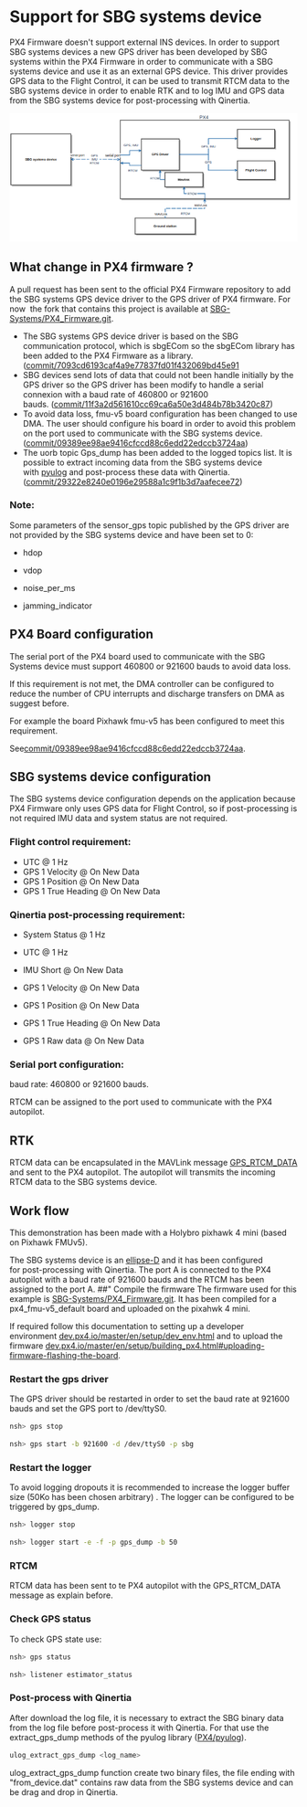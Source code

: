 # Support for SBG systems device
PX4 Firmware doesn't support external INS devices. In order to support SBG systems devices a new GPS driver has been developed by SBG systems within the PX4 Firmware in order to communicate with a SBG systems device and use it as an external GPS device. This driver provides GPS data to the Flight Control, it can be used to transmit RTCM data to the SBG systems device in order to enable RTK and to log IMU and GPS data from the SBG systems device for post-processing with Qinertia.

![Diagram](../../assets/diagrams/sbg_diagram.png)

## What change in PX4 firmware ?
A pull request has been sent to the official PX4 Firmware repository to add the SBG systems GPS device driver to the GPS driver of PX4 firmware. For now&nbsp; the&nbsp;fork that contains this project is available at&nbsp;[SBG-Systems/PX4_Firmware.git](https://github.com/SBG-Systems/Firmware.git).

- The SBG systems GPS device driver is based on the SBG communication protocol, which is sbgECom so the&nbsp;sbgECom library has been added to the PX4 Firmware as a library. ([commit/7093cd6193caf4a9e77837fd01f432069bd45e91](https://github.com/SBG-Systems/PX4_Firmware/commit/7093cd6193caf4a9e77837fd01f432069bd45e91)
- SBG devices send lots of data that could not been handle initially by the GPS driver so&nbsp;the GPS driver has been modify to handle a serial connexion with a baud rate of 460800 or 921600 bauds.&nbsp;([commit/11f3a2d561610cc69ca6a50e3d484b78b3420c87](https://github.com/SBG-Systems/PX4_Firmware/commit/11f3a2d561610cc69ca6a50e3d484b78b3420c87))
- To avoid data loss, fmu-v5 board configuration has been changed to use DMA.&nbsp;The user should configure his board in order to avoid this problem on the port used to communicate with the SBG systems device. ([commit/09389ee98ae9416cfccd88c6edd22edccb3724aa](https://github.com/SBG-Systems/PX4_Firmware/commit/09389ee98ae9416cfccd88c6edd22edccb3724aa))
- The uorb topic Gps_dump has been added to the logged topics list. It is possible to extract incoming data from the SBG systems device with&nbsp;[pyulog](https://pypi.org/project/pyulog/)&nbsp;and post-process these data with Qinertia. ([commit/29322e8240e0196e29588a1c9f1b3d7aafecee72](https://github.com/SBG-Systems/PX4_Firmware/commit/29322e8240e0196e29588a1c9f1b3d7aafecee72))

### Note:
Some parameters of the sensor_gps topic published by the GPS driver are not provided by the SBG systems device and have been set to 0:

- hdop

- vdop

- noise_per_ms

- jamming_indicator

## PX4 Board configuration
The serial port of the PX4 board&nbsp;used to communicate with the SBG Systems device must support 460800 or 921600 bauds to avoid data loss.

If this requirement is not met, the DMA controller can be configured to reduce the number of CPU interrupts and discharge transfers on DMA as suggest before.

For example the board Pixhawk fmu-v5 has been configured to meet this requirement.

See[commit/09389ee98ae9416cfccd88c6edd22edccb3724aa](https://github.com/SBG-Systems/PX4_Firmware/commit/09389ee98ae9416cfccd88c6edd22edccb3724aa).
## SBG systems device configuration
The SBG systems device configuration depends on the application because PX4 Firmware only uses GPS data for Flight Control, so if post-processing is not required IMU data and system status are not required.
### Flight control requirement:

- UTC @ 1 Hz
- GPS 1 Velocity @ On New Data
- GPS 1 Position @ On New Data
- GPS 1 True Heading @ On New Data

### Qinertia post-processing requirement:

- System Status @ 1 Hz

- UTC @ 1 Hz

- IMU Short @ On New Data

- GPS 1 Velocity @ On New Data

- GPS 1 Position @ On New Data

- GPS 1 True Heading @ On New Data

- GPS 1 Raw data @ On New Data

### Serial port configuration:
baud rate: 460800 or 921600 bauds.

RTCM can be assigned to the port used to communicate with the PX4 autopilot.
## RTK
RTCM data can be encapsulated in the MAVLink message [GPS_RTCM_DATA](https://mavlink.io/en/messages/common.html#GPS_RTCM_DATA) and sent to the PX4 autopilot. The autopilot will transmits the incoming RTCM data to the SBG systems device.  

## Work flow
This demonstration has been made with a Holybro pixhawk 4 mini (based on Pixhawk FMUv5).

The SBG systems device is an&nbsp;[ellipse-D](https://www.sbg-systems.com/products/ellipse-series/#ellipse-d_rtk_gnss_ins) and it has been configured for&nbsp;post-processing with Qinertia. The port A is connected to the PX4 autopilot with a baud rate of 921600 bauds and the RTCM has been assigned to the port A.
##" Compile the firmware
The firmware used for this example is&nbsp;[SBG-Systems/PX4_Firmware.git](https://github.com/SBG-Systems/PX4_Firmware.git). It has been compiled for a px4_fmu-v5_default board and uploaded on the pixahwk 4 mini.

If required follow this documentation to setting up a developer environment&nbsp;[dev.px4.io/master/en/setup/dev_env.html](https://dev.px4.io/master/en/setup/dev_env.html)&nbsp;and to upload the firmware&nbsp;[dev.px4.io/master/en/setup/building_px4.html#uploading-firmware-flashing-the-board](https://dev.px4.io/master/en/setup/building_px4.html#uploading-firmware-flashing-the-board).
### Restart the gps driver
The GPS driver should be restarted in order to set the baud rate at 921600 bauds and set the GPS port to /dev/ttyS0.
```bash
nsh> gps stop
```
```bash
nsh> gps start -b 921600 -d /dev/ttyS0 -p sbg
```

### Restart the logger
To avoid logging dropouts it is recommended to increase the logger buffer size (50Ko has been chosen arbitrary) . The logger can be configured to be triggered by gps_dump.
```bash
nsh> logger stop
```
```bash
nsh> logger start -e -f -p gps_dump -b 50
```

### RTCM
RTCM data has been sent to te PX4 autopilot with the GPS_RTCM_DATA message as explain before.
### Check GPS status
To check GPS state use:
```bash
nsh> gps status
```
```bash
nsh> listener estimator_status
```
### Post-process with Qinertia
After download the log file, it is necessary to extract the SBG binary data from the log file before post-process it with Qinertia. For that use the extract_gps_dump methods of the pyulog library ([PX4/pyulog](https://github.com/PX4/pyulog)).
```bash
ulog_extract_gps_dump <log_name>
```
ulog_extract_gps_dump function create two binary files, the file ending with "from_device.dat" contains raw data from the SBG systems device and can be drag and drop in Qinertia.
